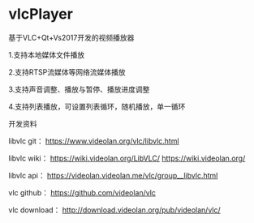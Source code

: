 # vlcPlayer
基于VLC+Qt+Vs2017开发的视频播放器

1.支持本地媒体文件播放

2.支持RTSP流媒体等网络流媒体播放

3.支持声音调整、播放与暂停、播放进度调整

4.支持列表播放，可设置列表循环，随机播放，单一循环


开发资料 

libvlc git：
https://www.videolan.org/vlc/libvlc.html 

libvlc wiki：
https://wiki.videolan.org/LibVLC/ 
https://wiki.videolan.org/ 

libvlc api：
https://videolan.videolan.me/vlc/group__libvlc.html 

vlc github：
https://github.com/videolan/vlc

vlc download：
http://download.videolan.org/pub/videolan/vlc/

